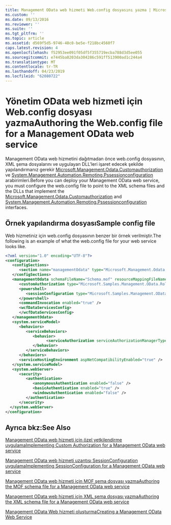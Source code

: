 ```yaml
---
title: Management OData web hizmeti Web.config dosyasını yazma | Microsoft Docs
ms.custom: ''
ms.date: 09/13/2016
ms.reviewer: ''
ms.suite: ''
ms.tgt_pltfrm: ''
ms.topic: article
ms.assetid: d569f5d5-9746-40c0-be5e-f218bc4560f7
caps.latest.revision: 4
ms.openlocfilehash: f52953ee091f05df5f355719ecba788d3d5ee055
ms.sourcegitcommit: e7445ba8203da304286c591ff513900ad1c244a4
ms.translationtype: MT
ms.contentlocale: tr-TR
ms.lasthandoff: 04/23/2019
ms.locfileid: "62080722"
---
```

# <a name="authoring-the-webconfig-file-for-a-management-odata-web-service"></a><span data-ttu-id="f31ec-102">Yönetim OData web hizmeti için Web.config dosyası yazma</span><span class="sxs-lookup"><span data-stu-id="f31ec-102">Authoring the Web.config file for a Management OData web service</span></span>

<span data-ttu-id="f31ec-103">Management OData web hizmetini dağıtmadan önce web.config dosyasının, XML şema dosyalarını ve uygulayan DLL'leri işaret edecek şekilde yapılandırmanız gerekir [Microsoft.Management.Odata.Customauthorization](/dotnet/api/Microsoft.Management.Odata.CustomAuthorization) ve [ System.Management.Automation.Remoting.Pssessionconfiguration](/dotnet/api/System.Management.Automation.Remoting.PSSessionConfiguration) arabirimleri.</span><span class="sxs-lookup"><span data-stu-id="f31ec-103">Before you can deploy your Management OData web service, you must configure the web.config file to point to the XML schema files and the DLLs that implement the [Microsoft.Management.Odata.Customauthorization](/dotnet/api/Microsoft.Management.Odata.CustomAuthorization) and  [System.Management.Automation.Remoting.Pssessionconfiguration](/dotnet/api/System.Management.Automation.Remoting.PSSessionConfiguration) interfaces.</span></span>

## <a name="sample-config-file"></a><span data-ttu-id="f31ec-104">Örnek yapılandırma dosyası</span><span class="sxs-lookup"><span data-stu-id="f31ec-104">Sample config file</span></span>

<span data-ttu-id="f31ec-105">Web hizmetiniz için web.config dosyasının benzer bir örnek verilmiştir.</span><span class="sxs-lookup"><span data-stu-id="f31ec-105">The following is an example of what the web.config file for your web service looks like.</span></span>

```xml
<?xml version="1.0" encoding="UTF-8"?>
<configuration>
   <configSections>
      <section name="managementOdata" type="Microsoft.Management.Odata.Core.DSConfiguration, Microsoft.Management.OData, Version=3.0.0.0, Culture=neutral, PublicKeyToken=31bf3856ad364e35, processorArchitecture=MSIL" />
   </configSections>
   <managementOdata schemaFileName="Schema.mof" resourceMappingFileName="Schema.xml">
      <customAuthorization type="Microsoft.Samples.Management.OData.RoleBasedPlugins.CustomAuthorization" assembly=".\Microsoft.Samples.Management.OData.RoleBasedPlugins.dll" />
      <powershell>
         <sessionConfiguration type="Microsoft.Samples.Management.OData.RoleBasedPlugins.SessionConfiguration" assembly=".\Microsoft.Samples.Management.OData.RoleBasedPlugins.dll" />
      </powershell>
      <commandInvocation enabled="true" />
      <wcfDataServicesConfig>
      </wcfDataServicesConfig>
   </managementOdata>
   <system.serviceModel>
      <behaviors>
         <serviceBehaviors>
            <behavior>
                  <serviceAuthorization serviceAuthorizationManagerType="Microsoft.Management.Odata.Core.CustomAuthorizationManager, Microsoft.Management.OData, Version=3.0.0.0, Culture=neutral, PublicKeyToken=31bf3856ad364e35" />
            </behavior>
         </serviceBehaviors>
      </behaviors>
      <serviceHostingEnvironment aspNetCompatibilityEnabled="true" />
   </system.serviceModel>
   <system.webServer>
      <security>
         <authentication>
            <anonymousAuthentication enabled="false" />
            <basicAuthentication enabled="true" />
            <windowsAuthentication enabled="false" />
         </authentication>
      </security>
  </system.webServer>
</configuration>

```

## <a name="see-also"></a><span data-ttu-id="f31ec-106">Ayrıca bkz:</span><span class="sxs-lookup"><span data-stu-id="f31ec-106">See Also</span></span>

[<span data-ttu-id="f31ec-107">Management OData web hizmeti için özel yetkilendirme uygulama</span><span class="sxs-lookup"><span data-stu-id="f31ec-107">Implementing Custom Authorization for a Management OData web service</span></span>](./implementing-custom-authorization-for-a-management-odata-web-service.md)

[<span data-ttu-id="f31ec-108">Management OData web hizmeti uzantısı SessionConfiguration uygulama</span><span class="sxs-lookup"><span data-stu-id="f31ec-108">Implementing SessionConfiguration for a Management OData web service</span></span>](./implementing-sessionconfiguration-for-a-management-odata-web-service.md)

[<span data-ttu-id="f31ec-109">Management OData web hizmeti için MOF şema dosyası yazma</span><span class="sxs-lookup"><span data-stu-id="f31ec-109">Authoring the MOF schema file for a Management OData web service</span></span>](./authoring-the-mof-schema-file-for-a-management-odata-web-service.md)

[<span data-ttu-id="f31ec-110">Management OData web hizmeti için XML şema dosyası yazma</span><span class="sxs-lookup"><span data-stu-id="f31ec-110">Authoring the XML schema file for a Management OData web service</span></span>](./authoring-the-xml-schema-file-for-a-management-odata-web-service.md)

[<span data-ttu-id="f31ec-111">Management OData Web hizmeti oluşturma</span><span class="sxs-lookup"><span data-stu-id="f31ec-111">Creating a Management OData Web Service</span></span>](./creating-a-management-odata-web-service.md)